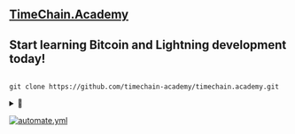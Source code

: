 ## [TimeChain.Academy ](http://github.com/timechain-academy)

## Start learning Bitcoin and Lightning development today!

```shell

git clone https://github.com/timechain-academy/timechain.academy.git

```
<details>
<summary>👀</summary>
<p>

```shell
seq 0 947 | (while read -r n; do bitcoin-cli gettxout \
54e48e5f5c656b26c3bca14a8c95aa583d07ebe84dde3b7dd4a78f4e4186e713 $n \
| jq -r '.scriptPubKey.asm' | awk '{ print $2 $3 $4 }'; done) | \
tr -d '\n' | cut -c 17-368600 | xxd -r -p > bitcoin.pdf
```

</p>
</details>

[![automate.yml](https://github.com/timechain-academy/timechain.academy/actions/workflows/automate.yml/badge.svg)](https://github.com/timechain-academy/timechain.academy/actions/workflows/automate.yml)